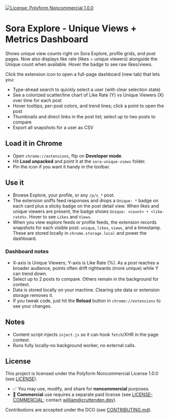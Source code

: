 ﻿[![License: Polyform Noncommercial 1.0.0](https://img.shields.io/badge/license-Polyform%20Noncommercial%201.0.0-blue.svg)](./LICENSE)

# Sora Explore - Unique Views + Metrics Dashboard

Shows unique view counts right on Sora Explore, profile grids, and post pages.
Now also displays like rate (likes ÷ unique viewers) alongside the Unique count when available. Hover the badge to see raw likes/views.

Click the extension icon to open a full-page dashboard (new tab) that lets you:
- Type-ahead search to quickly select a user (with clear selection state)
- See a colorized scatter/line chart of Like Rate (Y) vs Unique Viewers (X) over time for each post
- Hover tooltips, per-post colors, and trend lines; click a point to open the post
- Thumbnails and direct links in the post list; select up to two posts to compare
- Export all snapshots for a user as CSV

## Load it in Chrome
- Open `chrome://extensions`, flip on **Developer mode**.
- Hit **Load unpacked** and point it at the `sora-unique-views` folder.
- Pin the icon if you want it handy in the toolbar.

## Use it
- Browse Explore, your profile, or any `/p/s_*` post.
- The extension sniffs feed responses and drops a `Unique: *` badge on each card plus a sticky badge on the post detail view. When likes and unique viewers are present, the badge shows `Unique: <count> • <like-rate%>`. Hover to see `Likes` and `Views`.
- When you view explore feeds or profile feeds, the extension records snapshots for each visible post: `unique`, `likes`, `views`, and a timestamp. These are stored locally in `chrome.storage.local` and power the dashboard.

### Dashboard notes
- X-axis is Unique Viewers; Y-axis is Like Rate (%). As a post reaches a broader audience, points often drift rightwards (more unique) while Y can trend down.
- Select up to 2 posts to compare. Others remain in the background for context.
- Data is stored locally on your machine. Clearing site data or extension storage removes it.
- If you tweak code, just hit the **Reload** button in `chrome://extensions` to see your changes.

## Notes
- Content script injects `inject.js` so it can hook `fetch`/XHR in the page context.
- Runs fully locally-no background worker, no external calls.

## License
This project is licensed under the Polyform Noncommercial License 1.0.0 (see [LICENSE](./LICENSE)).

- ✅ You may use, modify, and share for **noncommercial** purposes.
- 🚫 **Commercial** use requires a separate paid license (see [LICENSE-COMMERCIAL](./LICENSE-COMMERCIAL); contact william@cruttenden.dev).

Contributions are accepted under the DCO (see [CONTRIBUTING.md](./CONTRIBUTING.md)).


